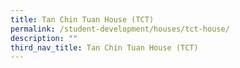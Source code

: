 ```yaml
---
title: Tan Chin Tuan House (TCT)
permalink: /student-development/houses/tct-house/
description: ""
third_nav_title: Tan Chin Tuan House (TCT)
---
```

